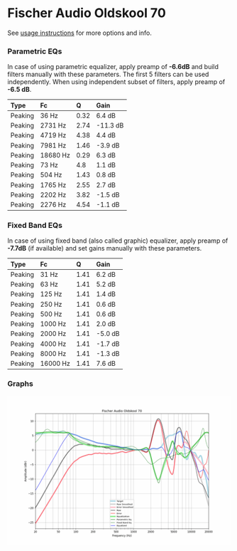 # Fischer Audio Oldskool 70
See [usage instructions](https://github.com/jaakkopasanen/AutoEq#usage) for more options and info.

### Parametric EQs
In case of using parametric equalizer, apply preamp of **-6.6dB** and build filters manually
with these parameters. The first 5 filters can be used independently.
When using independent subset of filters, apply preamp of **-6.5 dB**.

| Type    | Fc       |    Q | Gain     |
|:--------|:---------|:-----|:---------|
| Peaking | 36 Hz    | 0.32 | 6.4 dB   |
| Peaking | 2731 Hz  | 2.74 | -11.3 dB |
| Peaking | 4719 Hz  | 4.38 | 4.4 dB   |
| Peaking | 7981 Hz  | 1.46 | -3.9 dB  |
| Peaking | 18680 Hz | 0.29 | 6.3 dB   |
| Peaking | 73 Hz    | 4.8  | 1.1 dB   |
| Peaking | 504 Hz   | 1.43 | 0.8 dB   |
| Peaking | 1765 Hz  | 2.55 | 2.7 dB   |
| Peaking | 2202 Hz  | 3.82 | -1.5 dB  |
| Peaking | 2276 Hz  | 4.54 | -1.1 dB  |

### Fixed Band EQs
In case of using fixed band (also called graphic) equalizer, apply preamp of **-7.7dB**
(if available) and set gains manually with these parameters.

| Type    | Fc       |    Q | Gain    |
|:--------|:---------|:-----|:--------|
| Peaking | 31 Hz    | 1.41 | 6.2 dB  |
| Peaking | 63 Hz    | 1.41 | 5.2 dB  |
| Peaking | 125 Hz   | 1.41 | 1.4 dB  |
| Peaking | 250 Hz   | 1.41 | 0.6 dB  |
| Peaking | 500 Hz   | 1.41 | 0.6 dB  |
| Peaking | 1000 Hz  | 1.41 | 2.0 dB  |
| Peaking | 2000 Hz  | 1.41 | -5.0 dB |
| Peaking | 4000 Hz  | 1.41 | -1.7 dB |
| Peaking | 8000 Hz  | 1.41 | -1.3 dB |
| Peaking | 16000 Hz | 1.41 | 7.6 dB  |

### Graphs
![](./Fischer%20Audio%20Oldskool%2070.png)